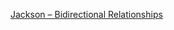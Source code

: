 [Jackson – Bidirectional Relationships](https://www.baeldung.com/jackson-bidirectional-relationships-and-infinite-recursion)
